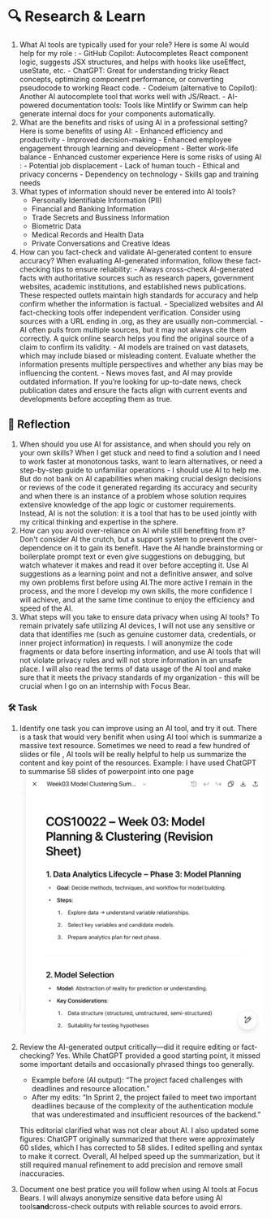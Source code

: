 # 🔍 Research & Learn

1. What AI tools are typically used for your role?
   Here is some AI would help for my role : - GitHub Copilot: Autocompletes React component logic, suggests JSX structures, and helps with hooks like useEffect, useState, etc. - ChatGPT: Great for understanding tricky React concepts, optimizing component performance, or converting pseudocode to working React code. - Codeium (alternative to Copilot): Another AI autocomplete tool that works well with JS/React. - AI-powered documentation tools: Tools like Mintlify or Swimm can help generate internal docs for your components automatically.
2. What are the benefits and risks of using AI in a professional setting?
   Here is some benefits of using AI: - Enhanced efficiency and productivity - Improved decision-making - Enhanced employee engagement through learning and development - Better work-life balance - Enhanced customer experience
   Here is some risks of using AI : - Potential job displacement - Lack of human touch - Ethical and privacy concerns - Dependency on technology - Skills gap and training needs
3. What types of information should never be entered into AI tools?
   - Personally Identifiable Information (PII)
   - Financial and Banking Information
   - Trade Secrets and Bussiness Information
   - Biometric Data
   - Medical Records and Health Data
   - Private Conversations and Creative Ideas
4. How can you fact-check and validate AI-generated content to ensure accuracy?
   When evaluating AI-generated information, follow these fact-checking tips to ensure reliability: - Always cross-check AI-generated facts with authoritative sources such as research papers, government websites, academic institutions, and established news publications. These respected outlets maintain high standards for accuracy and help confirm whether the information is factual. - Specialized websites and AI fact-checking tools offer independent verification. Consider using sources with a URL ending in .org, as they are usually non-commercial. - AI often pulls from multiple sources, but it may not always cite them correctly. A quick online search helps you find the original source of a claim to confirm its validity. - AI models are trained on vast datasets, which may include biased or misleading content. Evaluate whether the information presents multiple perspectives and whether any bias may be influencing the content. - News moves fast, and AI may provide outdated information. If you’re looking for up-to-date news, check publication dates and ensure the facts align with current events and developments before accepting them as true.

## 📝 Reflection

1. When should you use AI for assistance, and when should you rely on your own skills?
   When I get stuck and need to find a solution and I need to work faster at monotonous tasks, want to learn alternatives, or need a step-by-step guide to unfamiliar operations - I should use AI to help me. But do not bank on AI capabilities when making crucial design decisions or reviews of the code it generated regarding its accuracy and security and when there is an instance of a problem whose solution requires extensive knowledge of the app logic or customer requirements. Instead, AI is not the solution: it is a tool that has to be used jointly with my critical thinking and expertise in the sphere.
2. How can you avoid over-reliance on AI while still benefiting from it?
   Don't consider AI the crutch, but a support system to prevent the over-dependence on it to gain its benefit. Have the AI handle brainstorming or boilerplate prompt text or even give suggestions on debugging, but watch whatever it makes and read it over before accepting it. Use AI suggestions as a learning point and not a definitive answer, and solve my own problems first before using AI.The more active I remain in the process, and the more I develop my own skills, the more confidence I will achieve, and at the same time continue to enjoy the efficiency and speed of the AI.
3. What steps will you take to ensure data privacy when using AI tools?
   To remain privately safe utilizing AI devices, I will not use any sensitive or data that identifies me (such as genuine customer data, credentials, or inner project information) in requests. I will anonymize the code fragments or data before inserting information, and use AI tools that will not violate privacy rules and will not store information in an unsafe place. I will also read the terms of data usage of the AI tool and make sure that it meets the privacy standards of my organization - this will be crucial when I go on an internship with Focus Bear.

### 🛠️ Task

1. Identify one task you can improve using an AI tool, and try it out.
   There is a task that would very benifit when using AI tool which is summarize a massive text resource. Sometimes we need to read a few hundred of slides or file , AI tools will be really helpful to help us summarize the content and key point of the resources.
   Example: I have used ChatGPT to summarise 58 slides of powerpoint into one page
   ![Summary text from AI](summarise_text.png)
2. Review the AI-generated output critically—did it require editing or fact-checking?
   Yes. While ChatGPT provided a good starting point, it missed some important details and occasionally phrased things too generally.

   - Example before (AI output): “The project faced challenges with deadlines and resource allocation.”
   - After my edits: “In Sprint 2, the project failed to meet two important deadlines because of the complexity of the authentication module that was underestimated and insufficient resources of the backend.”

   This editorial clarified what was not clear about AI. I also updated some figures: ChatGPT originally summarized that there were approximately 60 slides, which I has corrected to 58 slides. I edited spelling and syntax to make it correct.
   Overall, AI helped speed up the summarization, but it still required manual refinement to add precision and remove small inaccuracies.
3. Document one best pratice you will follow when using AI tools at Focus Bears.
   I will always anonymize sensitive data before using AI tools**and**cross-check outputs with reliable sources to avoid errors.
